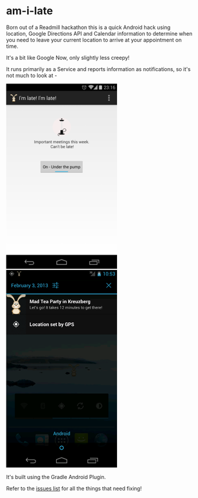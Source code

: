 am-i-late
=========

Born out of a Readmill hackathon this is a quick Android hack using location, Google Directions API and Calendar information to determine when you need to leave your current location to arrive at your appointment on time.

It's a bit like Google Now, only slightly less creepy!

It runs primarily as a Service and reports information as notifications, so it's not much to look at -

<img src="https://github.com/peter-tackage/assets/raw/master/screenshots/am-i-late/Screenshot_2014-01-20-23-16-06.png" alt="I'm late! I'm late!" width="300">

<img src="https://github.com/peter-tackage/assets/raw/master/screenshots/am-i-late/StatusBarNotification.png" alt="Appointment notification" width="300">

It's built using the Gradle Android Plugin.

Refer to the [issues list](https://github.com/peter-tackage/am-i-late/issues) for all the things that need fixing!
